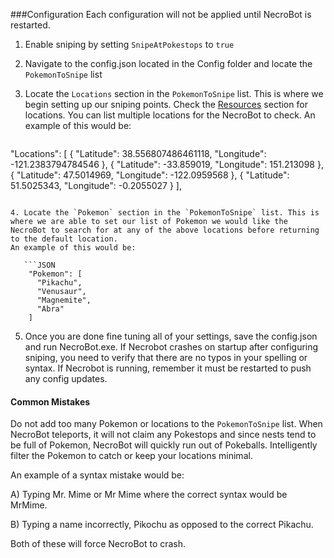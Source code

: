###Configuration
Each configuration will not be applied until NecroBot is restarted.

1. Enable sniping by setting `SnipeAtPokestops` to `true`
2. Navigate to the config.json located in the Config folder and locate the  `PokemonToSnipe` list
3. Locate the `Locations` section in the `PokemonToSnipe` list. This is where we begin setting up our sniping points. Check the [Resources](https://github.com/NecronomiconCoding/NecroBot/wiki/Resources) section for locations. You can list multiple locations for the NecroBot to check.
An example of this would be:

   ```JSON
"Locations": [
  {
	"Latitude": 38.556807486461118,
	"Longitude": -121.2383794784546
  },
  {
	"Latitude": -33.859019,
	"Longitude": 151.213098
  },
  {
	"Latitude": 47.5014969,
	"Longitude": -122.0959568
  },
  {
	"Latitude": 51.5025343,
	"Longitude": -0.2055027
  }
],
```

4. Locate the `Pokemon` section in the `PokemonToSnipe` list. This is where we are able to set our list of Pokemon we would like the NecroBot to search for at any of the above locations before returning to the default location. 
An example of this would be:

   ```JSON
    "Pokemon": [
      "Pikachu",
      "Venusaur",
      "Magnemite",
      "Abra"
    ]
```

5. Once you are done fine tuning all of your settings, save the config.json and run NecroBot.exe. If Necrobot crashes on startup after configuring sniping, you need to verify that there are no typos in your spelling or syntax. If Necrobot is running, remember it must be restarted to push any config updates. 

#### Common Mistakes

Do not add too many Pokemon or locations to the `PokemonToSnipe` list. When NecroBot teleports, it will not claim any Pokestops and since nests tend to be full of Pokemon, NecroBot will quickly run out of Pokeballs. Intelligently filter the Pokemon to catch or keep your locations minimal.

An example of a syntax mistake would be:

A) Typing Mr. Mime or Mr Mime where the correct syntax would be MrMime.

B) Typing a name incorrectly, Pikochu as opposed to the correct Pikachu.

Both of these will force NecroBot to crash.